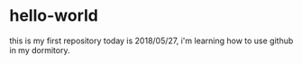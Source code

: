 # hello-world
this is my first repository
today is 2018/05/27, i'm learning how to use github in my dormitory.
